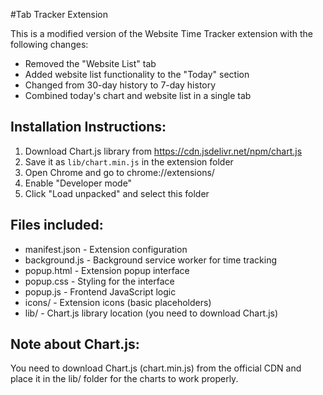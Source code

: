 #Tab Tracker Extension

This is a modified version of the Website Time Tracker extension with the following changes:
- Removed the "Website List" tab
- Added website list functionality to the "Today" section
- Changed from 30-day history to 7-day history
- Combined today's chart and website list in a single tab

## Installation Instructions:

1. Download Chart.js library from https://cdn.jsdelivr.net/npm/chart.js
2. Save it as `lib/chart.min.js` in the extension folder
3. Open Chrome and go to chrome://extensions/
4. Enable "Developer mode"
5. Click "Load unpacked" and select this folder

## Files included:
- manifest.json - Extension configuration
- background.js - Background service worker for time tracking
- popup.html - Extension popup interface
- popup.css - Styling for the interface
- popup.js - Frontend JavaScript logic
- icons/ - Extension icons (basic placeholders)
- lib/ - Chart.js library location (you need to download Chart.js)

## Note about Chart.js:
You need to download Chart.js (chart.min.js) from the official CDN and place it in the lib/ folder for the charts to work properly.
